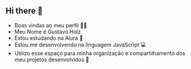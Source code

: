 ## Hi there 👋

* Boas vindas ao meu perfil 💙💙
*  Meu Nome é Gustavo Holz
*  Estou estudando na Alura 📘
*  Estou me desenvolvendo na linguagem JavaScript 💻
*  Utilizo esse espaço para minha organização e compartilhamento dos meu projetos desenvolvidos 🙂






